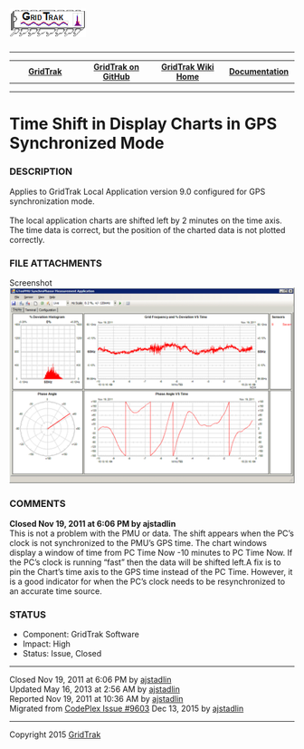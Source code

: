 <html lang="en">
<body>
<!--HtmlToGmd.Body-->
<div id="NavigationMenu">
<h1><a href="https://github.com/ajstadlin/GridTrak/blob/master/Documentation/wiki/GridTrak_Home.md">
<img src="https://github.com/ajstadlin/GridTrak/blob/master/Documentation/wiki/GridTrak_Logo.png" alt="Open Source SynchroPhasor PMU" /></a></h1>
<hr />
<table style="width: 100%; border-collapse: collapse; border: 0px solid gray;">
<tr>
<td style="width: 25%; text-align:center;"><b><a href="http://www.gridtrak.com">GridTrak</a></b></td>
<td style="width: 25%; text-align:center;"><b><a href="https://github.com/ajstadlin/GridTrak">GridTrak on GitHub</a></b></td>
<td style="width: 25%; text-align:center;"><b><a href="https://github.com/ajstadlin/GridTrak/blob/master/Documentation/wiki/GridTrak_Home.md">GridTrak Wiki Home</a></b></td>
<td style="width: 25%; text-align:center;"><b><a href="https://github.com/ajstadlin/GridTrak/blob/master/Documentation/wiki/GridTrak_Documentation_Home.md">Documentation</a></b></td>
</tr>
</table>
</div>
<hr />
<!--/HtmlToGmd.Body-->
<div class="WikiContent">
<h1>Time Shift in Display Charts in GPS Synchronized Mode</h1>
<h3>DESCRIPTION</h3>
Applies to GridTrak Local Application version 9.0 configured for GPS synchronization mode.<br />
&nbsp;<br />
The local application charts are shifted left by 2 minutes on the time axis. The time data is correct, but the position of the charted data is not plotted correctly.
<h3>FILE ATTACHMENTS</h3>
Screenshot<br />
<img src="https://github.com/ajstadlin/GridTrak/blob/master/Documentation/wiki/issues/TimeShift_on_Charts_Bug.png" alt="TimeShift_on_Charts_Bug.png" /><br />
<h3>COMMENTS</h3>
<b>Closed Nov 19, 2011 at 6:06 PM by ajstadlin</b><br />
This is not a problem with the PMU or data. The shift appears when the PC’s clock is not synchronized to the PMU’s GPS time. The chart windows display a window of time from PC Time Now -10 minutes to PC Time Now. If the PC’s clock is running “fast” then the data will be shifted left.A fix is to pin the Chart’s time axis to the GPS time instead of the PC Time. However, it is a good indicator for when the PC’s clock needs to be resynchronized to an accurate time source.
<h3>STATUS</h3>
<ul>
<li>Component:  GridTrak Software</li>
<li>Impact:  High</li>
<li>Status:  Issue, Closed</li>
</ul>
</div>
<hr />
<div class="footer">
Closed  Nov 19, 2011 at 6:06 PM by <a href="https://github.com/ajstadlin/GridTrak/blob/master/Documentation/wiki/Contributors/ajstadlin.md">ajstadlin</a><br />
Updated  May 16, 2013 at 2:56 AM by <a href="https://github.com/ajstadlin/GridTrak/blob/master/Documentation/wiki/Contributors/ajstadlin.md">ajstadlin</a><br />
Reported  Nov 19, 2011 at 10:36 AM by <a href="https://github.com/ajstadlin/GridTrak/blob/master/Documentation/wiki/Contributors/ajstadlin.md">ajstadlin</a><br />
<!--HtmlToGmd.Migration-->Migrated from <a href="http://gridtrak.codeplex.com/workitem/9603">CodePlex Issue #9603</a> Dec 13, 2015 by <a href="https://github.com/ajstadlin/GridTrak/blob/master/Documentation/wiki/Contributors/ajstadlin.md">ajstadlin</a><!--/HtmlToGmd.Migration-->
</div>
<!--HtmlToGmd.Foot-->
<div id="copyright">
<hr />
Copyright 2015 <a href="http://www.gridtrak.com">GridTrak</a>
</div>
<!--/HtmlToGmd.Foot-->
</body>
</html>
